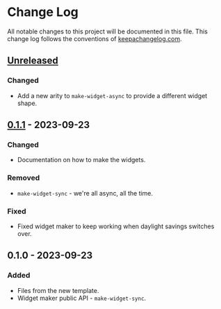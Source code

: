 # Change Log
All notable changes to this project will be documented in this file. This change log follows the conventions of [keepachangelog.com](http://keepachangelog.com/).

## [Unreleased]
### Changed
- Add a new arity to `make-widget-async` to provide a different widget shape.

## [0.1.1] - 2023-09-23
### Changed
- Documentation on how to make the widgets.

### Removed
- `make-widget-sync` - we're all async, all the time.

### Fixed
- Fixed widget maker to keep working when daylight savings switches over.

## 0.1.0 - 2023-09-23
### Added
- Files from the new template.
- Widget maker public API - `make-widget-sync`.

[Unreleased]: https://sourcehost.site/your-name/drink_age/compare/0.1.1...HEAD
[0.1.1]: https://sourcehost.site/your-name/drink_age/compare/0.1.0...0.1.1
